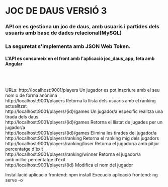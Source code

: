 # JOC DE DAUS VERSIÓ 3

### API on es gestiona un joc de daus, amb usuaris i partides dels usuaris amb base de dades relacional(MySQL)<br>
### La seguretat s'implementa amb JSON Web Token.

#### L'API es consumeix en el front amb l'aplicació joc_daus_app, feta amb Angular
<br><br>

URLs:
http://localhost:9001/players  Un jugador es pot inscriure amb el seu nom o de forma anònima<br>
http://localhost:9001/players  Retorna la llista dels usuaris amb el ranking actualitzat<br>
http://localhost:9001/players/{id}/games  Un jugador/a específic realitza una tirada dels daus<br>
http://localhost:9001/players/{id}/games  Retorna el llistat de jugades per un jugador/a<br>
http://localhost:9001/players/{id}/games  Elimina les tirades del jugador/a<br>
http://localhost:9001/players/ranking     Retorna el ranking mig dels jugadors<br>
http://localhost:9001/players/ranking/loser Retorna el jugador/a amb pitjor percentatge d'èxit<br>
http://localhost:9001/players/ranking/winner Retorna el jugador/a  amb millor percentatge d’èxit<br>
http://localhost:9001/players/{id} Modifica el nom del jugador<br>


Instal.lació aplicació frontend:  npm install
Execució aplicació frontend: ng serve -o
